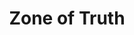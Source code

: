 ---
title: "Zone of Truth"
index:
  - zone-of-truth
permalink: /spells/zone-of-truth/
tags:
  - Spell
  - 2nd Level
  - Enchantment
available_for:
  - Bard
  - Cleric
  - Paladin
level: "2nd Level"
school: "Enchantment"
range: "60 ft"
area: "15 ft"
shape: "Sphere"
comp:
  - V
  - S
duration: "10 Minutes"
description: |
  You create a magical zone that guards against deception in a 15-foot-radius sphere centered on a point of your choice within range. Until the spell ends, a creature that enters the spell's area for the first time on a turn or starts its turn there must make a Charisma saving throw. On a failed save, a creature can't speak a deliberate lie while in the radius. You know whether each creature succeeds or fails on its saving throw.

  An affected creature is aware of the spell and can thus avoid answering questions to which it would normally respond with a lie. Such a creature can remain evasive in its answers as long as it remains within the boundaries of the truth.
excerpt: "You create a magical zone that guards against deception in a 15-foot-radius sphere centered on a point of your choice within range."
source: "Basic Rules"
---